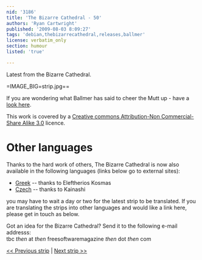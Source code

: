 ```yaml
---
nid: '3186'
title: 'The Bizarre Cathedral - 50'
authors: 'Ryan Cartwright'
published: '2009-08-03 8:09:27'
tags: 'debian,thebizarrecathedral,releases,ballmer'
license: verbatim_only
section: humour
listed: 'true'

---
```

Latest from the Bizarre Cathedral.

<!--break-->

=IMAGE_BIG=strip.jpg==

If you are wondering what Ballmer has said to cheer the Mutt up - have a [look here](http://news.cnet.com/8301-13505_3-10301028-16.html).

This work is covered by a [Creative commons Attribution-Non Commercial-Share Alike 3.0](http://creativecommons.org/licenses/by-nc-sa/3.0/) licence.

# Other languages

Thanks to the hard work of others, The Bizarre Cathedral is now also available in the following languages (links below go to external sites):

* [Greek](http://elkosmas.gr/category/bizarre-cathedral/) -- thanks to Eleftherios Kosmas
* [Czech](http://bizcat-cesky.kx.cz/) -- thanks to Kainashi

you may have to wait a day or two for the latest strip to be translated. If you are translating the strips into other languages and would like a link here, please get in touch as below.

Got an idea for the Bizarre Cathedral? Send it to the following e-mail addresss:  
tbc _then_ at _then_ freesoftwaremagazine _then_ dot _then_ com

[<< Previous strip](http://www.freesoftwaremagazine.com/columns/bizarre_cathedral_49) | [Next strip >>](http://www.freesoftwaremagazine.com/columns/bizarre_cathedral_51)